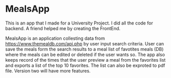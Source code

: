 # MealsApp

This is an app that I made for a University Project. I did all the code for backend.
A friend helped me by creating the FrontEnd.

MealsApp is an application collesting data from https://www.themealdb.com/api.php by user input search criteria.
User can save the meals form the search results to a meal list of favotites meals (DB) where the meals can be edited
or deleted if the user wants so. The app also keeps record of the times that the user preview a meal from the favorites
 list and exports a list of the top 10 favorites. The list can also be exproted to pdf file. Version two will have more
features.

